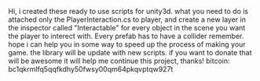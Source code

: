 Hi, i created these ready to use scripts for unity3d. what you need to do is attached only the PlayerInteraction.cs to player, and create a new layer in the inspector called "Interactable" for every object in the scene you want the player to interect with. Every prefab has to have a collider remember.
hope i can help you in some way to speed up the process of making your game. the library will be update with new scripts.
if you want to donate that will be awesome it will help me continue this project, thanks!
bitcoin: bc1qkrmlfq5qqfkdhy50fwsy00qm64pkqvptqw927t
